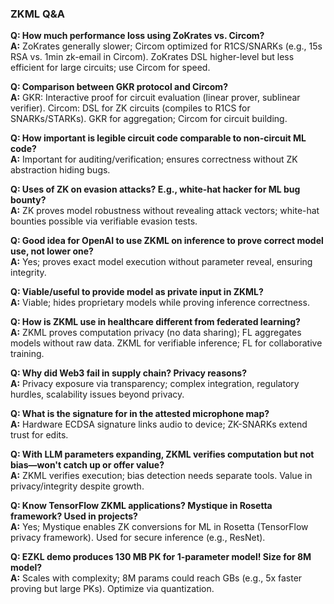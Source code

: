 ### ZKML Q&A

**Q: How much performance loss using ZoKrates vs. Circom?**<br/>
**A:** ZoKrates generally slower; Circom optimized for R1CS/SNARKs (e.g., 15s RSA vs. 1min zk-email in Circom). ZoKrates DSL higher-level but less efficient for large circuits; use Circom for speed.

**Q: Comparison between GKR protocol and Circom?**<br/>
**A:** GKR: Interactive proof for circuit evaluation (linear prover, sublinear verifier). Circom: DSL for ZK circuits (compiles to R1CS for SNARKs/STARKs). GKR for aggregation; Circom for circuit building.

**Q: How important is legible circuit code comparable to non-circuit ML code?**<br/>
**A:** Important for auditing/verification; ensures correctness without ZK abstraction hiding bugs.

**Q: Uses of ZK on evasion attacks? E.g., white-hat hacker for ML bug bounty?**<br/>
**A:** ZK proves model robustness without revealing attack vectors; white-hat bounties possible via verifiable evasion tests.

**Q: Good idea for OpenAI to use ZKML on inference to prove correct model use, not lower one?**<br/>
**A:** Yes; proves exact model execution without parameter reveal, ensuring integrity.

**Q: Viable/useful to provide model as private input in ZKML?**<br/>
**A:** Viable; hides proprietary models while proving inference correctness.

**Q: How is ZKML use in healthcare different from federated learning?**<br/>
**A:** ZKML proves computation privacy (no data sharing); FL aggregates models without raw data. ZKML for verifiable inference; FL for collaborative training.

**Q: Why did Web3 fail in supply chain? Privacy reasons?**<br/>
**A:** Privacy exposure via transparency; complex integration, regulatory hurdles, scalability issues beyond privacy.

**Q: What is the signature for in the attested microphone map?**<br/>
**A:** Hardware ECDSA signature links audio to device; ZK-SNARKs extend trust for edits.

**Q: With LLM parameters expanding, ZKML verifies computation but not bias—won't catch up or offer value?**<br/>
**A:** ZKML verifies execution; bias detection needs separate tools. Value in privacy/integrity despite growth.

**Q: Know TensorFlow ZKML applications? Mystique in Rosetta framework? Used in projects?**<br/>
**A:** Yes; Mystique enables ZK conversions for ML in Rosetta (TensorFlow privacy framework). Used for secure inference (e.g., ResNet).

**Q: EZKL demo produces 130 MB PK for 1-parameter model! Size for 8M model?**<br/>
**A:** Scales with complexity; 8M params could reach GBs (e.g., 5x faster proving but large PKs). Optimize via quantization.
